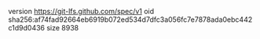 version https://git-lfs.github.com/spec/v1
oid sha256:af74fad92664eb6919b072ed534d7dfc3a056fc7e7878ada0ebc442c1d9d0436
size 8938

